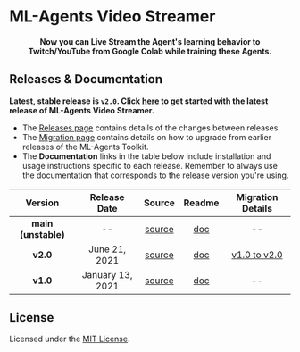 # ML-Agents Video Streamer

<h4 align="center">
Now you can Live Stream the Agent's learning behavior to Twitch/YouTube from Google Colab while training these Agents.
</h4>

## Releases & Documentation

**Latest, stable release is `v2.0`. Click
[here](https://github.com/dhyeythumar/mlagents-video-streamer/blob/v2.0/README.md) to get started with the latest release of ML-Agents Video Streamer.**

-   The [Releases page](https://github.com/dhyeythumar/mlagents-video-streamer/releases) contains details of the changes between releases.
-   The [Migration page](./Migrating.md) contains details on how to upgrade
    from earlier releases of the ML-Agents Toolkit.
-   The **Documentation** links in the table below include installation and usage instructions specific to each release. Remember to always use the
    documentation that corresponds to the release version you're using.

|     **Version**     | **Release Date** |                                 **Source**                                 |                                    **Readme**                                     |                                                        **Migration Details**                                                        |
| :-----------------: | :--------------: | :------------------------------------------------------------------------: | :-------------------------------------------------------------------------------: | :---------------------------------------------------------------------------------------------------------------------------------: |
| **main (unstable)** |        --        | [source](https://github.com/dhyeythumar/mlagents-video-streamer/tree/main) | [doc](https://github.com/dhyeythumar/mlagents-video-streamer/tree/main/README.md) |                                                                 --                                                                  |
|      **v2.0**       |  June 21, 2021   | [source](https://github.com/dhyeythumar/mlagents-video-streamer/tree/v2.0) | [doc](https://github.com/dhyeythumar/mlagents-video-streamer/tree/v2.0/README.md) | [v1.0 to v2.0](https://github.com/dhyeythumar/mlagents-video-streamer/blob/main/Migrating.md#migrating-the-package-from-v10-to-v20) |
|      **v1.0**       | January 13, 2021 | [source](https://github.com/dhyeythumar/mlagents-video-streamer/tree/v1.0) | [doc](https://github.com/dhyeythumar/mlagents-video-streamer/tree/v1.0/README.md) |                                                                 --                                                                  |

## License

Licensed under the [MIT License](./LICENSE).
